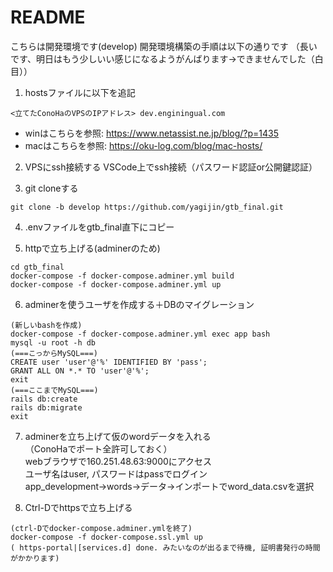 # README
こちらは開発環境です(develop)
開発環境構築の手順は以下の通りです
（長いです、明日はもう少しいい感じになるようがんばります→できませんでした（白目）） 

1. hostsファイルに以下を追記 
``` 
<立てたConoHaのVPSのIPアドレス> dev.enginingual.com 
``` 
  - winはこちらを参照: https://www.netassist.ne.jp/blog/?p=1435 
  - macはこちらを参照: https://oku-log.com/blog/mac-hosts/ 

2. VPSにssh接続する 
VSCode上でssh接続（パスワード認証or公開鍵認証） 

3. git cloneする 
```
git clone -b develop https://github.com/yagijin/gtb_final.git
``` 

4. .envファイルをgtb_final直下にコピー

5. httpで立ち上げる(adminerのため) 
```
cd gtb_final
docker-compose -f docker-compose.adminer.yml build
docker-compose -f docker-compose.adminer.yml up
``` 

6. adminerを使うユーザを作成する＋DBのマイグレーション 
```
(新しいbashを作成)
docker-compose -f docker-compose.adminer.yml exec app bash 
mysql -u root -h db 
(===こっからMySQL===)
CREATE user 'user'@'%' IDENTIFIED BY 'pass'; 
GRANT ALL ON *.* TO 'user'@'%'; 
exit 
(===ここまでMySQL===) 
rails db:create 
rails db:migrate
exit
```

7. adminerを立ち上げて仮のwordデータを入れる  
（ConoHaでポート全許可しておく）  
webブラウザで160.251.48.63:9000にアクセス  
ユーザ名はuser, パスワードはpassでログイン  
app_development→words→データ→インポートでword_data.csvを選択 

8. Ctrl-Dでhttpsで立ち上げる 
```
(ctrl-Dでdocker-compose.adminer.ymlを終了)
docker-compose -f docker-compose.ssl.yml up
( https-portal|[services.d] done. みたいなのが出るまで待機, 証明書発行の時間がかかります)
``` 
 

